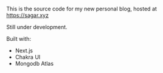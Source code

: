 This is the source code for my new personal blog, hosted at https://sagar.xyz

Still under development.

Built with:

- Next.js
- Chakra UI
- Mongodb Atlas

